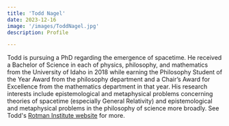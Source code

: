 ```yaml
---
title: 'Todd Nagel'
date: 2023-12-16
image: '/images/ToddNagel.jpg'
description: Profile

---
```

Todd is pursuing a PhD regarding the emergence of spacetime.  He received a Bachelor of Science in each of physics, philosophy, and mathematics from the University of Idaho in 2018 while earning the Philosophy Student of the Year Award from the philosophy department and a Chair’s Award for Excellence from the mathematics department in that year. His research interests include epistemological and metaphysical problems concerning theories of spacetime (especially General Relativity) and epistemological and metaphysical problems in the philosophy of science more broadly.  See Todd's [Rotman Institute website](https://www.rotman.uwo.ca/portfolio-items/nagel-todd/?portfolioCats=374) for more.
